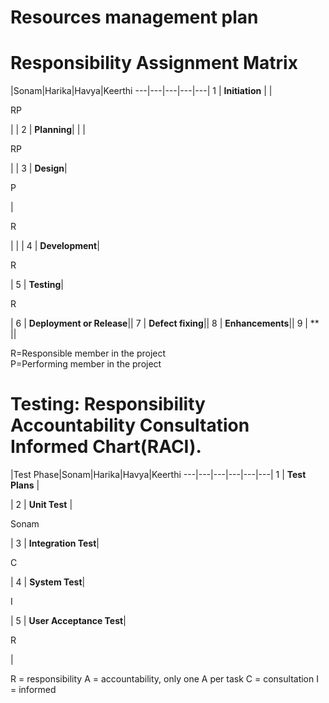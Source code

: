 # Resources management plan

# Responsibility Assignment Matrix

|Sonam|Harika|Havya|Keerthi
---|---|---|---|---|
1 | **Initiation** | |<p>RP</p>| |
2 | **Planning**| | |<p> RP</p>| |
3 | **Design**|<p>P</p>|<p>R</p>| | |
4 | **Development**|<p>R</p>|
5 | **Testing**|<p>R</p>|
6 | **Deployment or Release**||
7 | **Defect fixing**||
8 | **Enhancements**||
9 | ** ||



R=Responsible member in the project <br/>
P=Performing member in the project <br/>

# Testing: Responsibility Accountability Consultation Informed Chart(RACI).

|Test Phase|Sonam|Harika|Havya|Keerthi
---|---|---|---|---|---|
1 | **Test Plans** | <p></p>|
2 | **Unit Test**  | <p>Sonam</p>|
3 | **Integration Test**|<p>C</p>|
4 | **System Test**|<p>I</p>|
5 | **User Acceptance Test**|<p>R</p>|

R = responsibility
A = accountability, only one A per task
C = consultation
I = informed

